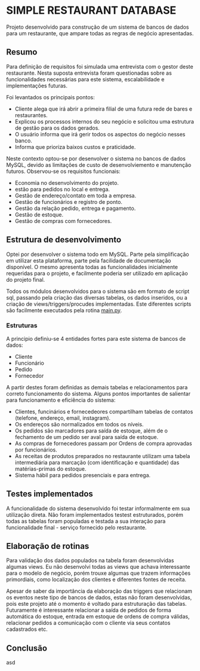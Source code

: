 # SIMPLE RESTAURANT DATABASE

Projeto desenvolvido para construção de um sistema de bancos de dados para um restaurante, que ampare todas as regras de negócio apresentadas.

## Resumo

Para definição de requisitos foi simulada uma entrevista com o gestor deste restaurante. Nesta suposta entrevista foram questionadas sobre as funcionalidades necessárias para este sistema, escalabilidade e implementações futuras. 

Foi levantados os principais pontos: 

* Cliente alega que irá abrir a primeira filial de uma futura rede de bares e restaurantes.
* Explicou os processos internos do seu negócio e solicitou uma estrutura de gestão para os dados gerados.
* O usuário informa que irá gerir todos os aspectos do negócio nesses banco.
* Informa que prioriza baixos custos e praticidade.

Neste contexto optou-se por desenvolver o sistema no bancos de dados MySQL, devido as limitações de custo de desenvolviemento e manutenção futuros. Observou-se os requisitos funcionais: 

* Economia no desenvolvimento do projeto. 
* estão para pedidos no local e entrega. 
* Gestão de endereço/contato em toda a empresa. 
* Gestão de funcionários e registro de ponto. 
* Gestão da relação pedido, entrega e pagamento. 
* Gestão de estoque.
* Gestão de compras com fornecedores.

## Estrutura de desenvolvimento

Optei por desenvolver o sistema todo em MySQL. Parte pela simplificação em utilizar esta plataforma, parte pela facilidade de documentação disponível. O mesmo apresenta todas as funcionalidades inicialmente requeridas para o projeto, e facilmente poderia ser utilizado em aplicação do projeto final. 

Todos os módulos desenvolvidos para o sistema são em formato de script sql, passando pela criação  das diversas tabelas, os dados inseridos, ou a criação de views/triggers/procudes implementadas. Este diferentes scripts são facilmente executados pela rotina [main.py](main.py).

### Estruturas

A principio definiu-se 4 entidades fortes para este sistema de bancos de dados: 

* Cliente
* Funcionário
* Pedido
* Fornecedor

A partir destes foram definidas as demais tabelas e relacionamentos para correto funcionamento do sistema. Alguns pontos importantes de salientar para funcionamento e eficiência do sistema: 

* Clientes, funcinários e fornecedeores compartilham tabelas de contatos (telefone, endereço, email, instagram).
* Os endereços são normalizados em todos os níveis. 
* Os pedidos são marcadores para saída de estoque, além de o fechamento de um pedido ser aval para saída de estoque. 
* As compras de fornecedores passam por Ordens de compra aprovadas por funcionários. 
* As receitas de produtos preparados no restaurante utilizam uma tabela intermediária para marcação (com identificação e quantidade) das matérias-primas do estoque. 
* Sistema hábil para pedidos presenciais e para entrega. 

## Testes implementados

A funcionalidade do sistema desenvolvido foi testar informalmente em sua utilização direta. Não foram implementados testest estruturados, porém todas as tabelas foram populadas e testada a sua interação para funcionalidade final - serviço fornecido pelo restaurante. 
## Elaboração de rotinas

Para validação dos dados populados na tabela foram desenvolvidas algumas views. Eu não desenvolvi todas as views que achava interessante para o modelo de negócio, porém trouxe algumas que trazem informações primordiais, como localização dos clientes e diferentes fontes de receita. 

Apesar de saber da importância da elaboração das triggers que relacionam os eventos neste tipo de bancos de dados, estas não foram desenvolvidas, pois este projeto até o momento é voltado para estruturação das tabelas. Futuramente é interessante relacionar a saída de pedidos de forma automática do estoque, entrada em estoque de ordens de compra válidas, relacionar pedidos a comunicação com o cliente via seus contatos cadastrados etc. 
## Conclusão

asd